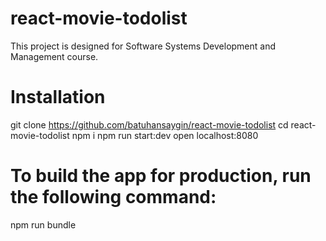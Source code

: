 # react-movie-todolist
This project is designed for Software Systems Development and Management course.

# Installation

git clone https://github.com/batuhansaygin/react-movie-todolist
cd react-movie-todolist
npm i
npm run start:dev
open localhost:8080

# To build the app for production, run the following command:
npm run bundle
